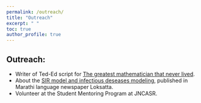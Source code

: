 ```yaml
---
permalink: /outreach/
title: "Outreach"
excerpt: " "
toc: true
author_profile: true
---
```

## Outreach:
* Writer of Ted-Ed script for [The greatest mathematician that never lived](https://www.youtube.com/watch?v=0O_boW9YA7I).
* About the [SIR model and infectious deseases modeling](https://www.loksatta.com/vishesh/mathematical-model-of-disease-abn-97-2123995/), published in Marathi language newspaper Loksatta. 
* Volunteer at the Student Mentoring Program at JNCASR.
